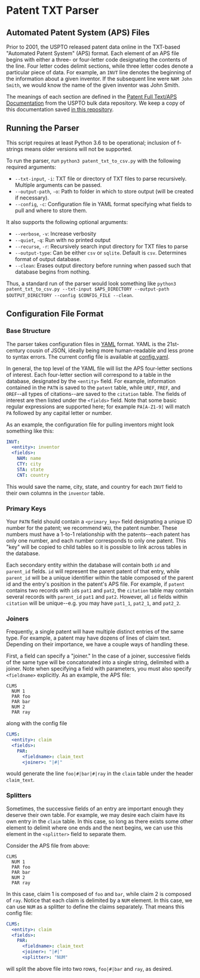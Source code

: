 # Patent TXT Parser

## Automated Patent System (APS) Files

Prior to 2001, the USPTO released patent data online in the TXT-based "Automated Patent System" (APS) format. Each element of an APS file begins with either a three- or four-letter code designating the contents of the line. Four letter codes delimit sections, while three letter codes denote a particular piece of data. For example, an `INVT` line denotes the beginning of the information about a given inventor. If the subsequent line were `NAM John Smith`, we would know the name of the given inventor was John Smith. 

The meanings of each section are defined in the [Patent Full Text/APS Documentation](https://bulkdata.uspto.gov/data/patent/grant/redbook/fulltext/2001/PatentFullTextAPSDoc_GreenBook.pdf) from the USPTO bulk data repository. We keep a copy of this documentation saved [in this repository](https://github.com/liegroup-stanford/patent_txt_parser/blob/master/APS_Documentation.pdf). 

## Running the Parser

This script requires at least Python 3.6 to be operational; inclusion of f-strings means older versions will not be supported.

To run the parser, run `python3 patent_txt_to_csv.py` with the following required arguments:
* `--txt-input`, `-i`: TXT file or directory of TXT files to parse recursively. Multiple arguments can be passed.
* `--output-path`, `-o`: Path to folder in which to store output (will be created if necessary).
* `--config`, `-c`: Configuration file in YAML format specifying what fields to pull and where to store them.

It also supports the following optional arguments:
* `--verbose`, `-v`: Increase verbosity
* `--quiet`, `-q`: Run with no printed output
* `--recurse`, `-r`: Recursively search input directory for TXT files to parse
* `--output-type`: Can be either `csv` or `sqlite`. Default is `csv`. Determines format of output database.
* `--clean`: Erases output directory before running when passed such that database begins from nothing. 

Thus, a standard run of the parser would look something like `python3 patent_txt_to_csv.py --txt-input $APS_DIRECTORY --output-path $OUTPUT_DIRECTORY --config $CONFIG_FILE --clean`. 

## Configuration File Format

### Base Structure

The parser takes configuration files in [YAML](https://yaml.org/) format. YAML is the 21st-century cousin of JSON, ideally being more human-readable and less prone to syntax errors. The current config file is available at [config.yaml](https://github.com/liegroup-stanford/patent_txt_parser/blob/master/config.yaml).

In general, the top level of the YAML file will list the APS four-letter sections of interest. Each four-letter section will correspond to a table in the database, designated by the `<entity>` field. For example, information contained in the `PATN` is saved to the `patent` table, while `UREF`, `FREF`, and `OREF`--all types of citations--are saved to the `citation` table. The fields of interest are then listed under the `<fields>` field. Note that some basic regular expressions are supported here; for example `PA[A-Z1-9]` will match `PA` followed by any capital letter or number.  

As an example, the configuration file for pulling inventors might look something like this:
```yaml
INVT:
  <entity>: inventor
  <fields>:
    NAM: name
    CTY: city
    STA: state
    CNT: country
```
This would save the name, city, state, and country for each `INVT` field to their own columns in the `inventor` table. 

### Primary Keys

Your `PATN` field should contain a `<primary_key>` field designating a unique ID number for the patent; we recommend `WKU`, the patent number. These numbers must have a 1-to-1 relationship with the patents--each patent has only one number, and each number corresponds to only one patent. This "key" will be copied to child tables so it is possible to link across tables in the database.

Each secondary entity within the database will contain both `id` and `parent_id` fields. `id` will represent the parent patent of that entry, while `parent_id` will be a unique identifier within the table composed of the parent id and the entry's position in the patent's APS file. For example, if `patent` contains two records with `id`s `pat1` and `pat2`, the `citation` table may contain several records with `parent_id` `pat1` and `pat2`. However, all `id` fields within `citation` will be unique--e.g. you may have `pat1_1`, `pat2_1`, and `pat2_2`.

### Joiners

Frequently, a single patent will have multiple distinct entries of the same type. For example, a patent may have dozens of lines of claim text. Depending on their importance, we have a couple ways of handling these.

First, a field can specify a "joiner." In the case of a joiner, successive fields of the same type will be concatonated into a single string, delimited with a joiner. Note when specifying a field with parameters, you must also specify `<fieldname>` explicitly. As an example, the APS file:
```
CLMS
  NUM 1
  PAR foo
  PAR bar
  NUM 2
  PAR ray
```
along with the config file
```yaml
CLMS:
  <entity>: claim
  <fields>:
    PAR:
      <fieldname>: claim_text
      <joiner>: "|#|"
```
would generate the line `foo|#|bar|#|ray` in the `claim` table under the header `claim_text`. 

### Splitters

Sometimes, the successive fields of an entry are important enough they deserve their own table. For example, we may desire each claim have its own entry in the `claim` table. In this case, so long as there exists some other element to delimit where one ends and the next begins, we can use this element in the `<splitter>` field to separate them.

Consider the APS file from above:
```
CLMS
  NUM 1
  PAR foo
  PAR bar
  NUM 2
  PAR ray
```

In this case, claim 1 is composed of `foo` and `bar`, while claim 2 is composed of `ray`. Notice that each claim is delimited by a `NUM` element. In this case, we can use `NUM` as a splitter to define the claims separately. That means this config file:
```yaml
CLMS:
  <entity>: claim
  <fields>:
    PAR:
      <fieldname>: claim_text
      <joiner>: "|#|"
      <splitter>: "NUM"
```
will split the above file into two rows, `foo|#|bar` and `ray`, as desired. 
